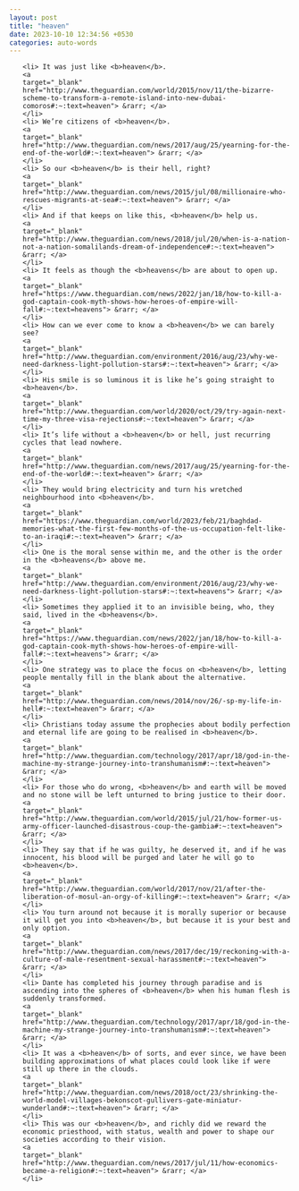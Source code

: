 ```yaml
---
layout: post
title: "heaven"
date: 2023-10-10 12:34:56 +0530
categories: auto-words
---
```

<ol>

    <li> It was just like <b>heaven</b>.
    <a 
    target="_blank" 
    href="http://www.theguardian.com/world/2015/nov/11/the-bizarre-scheme-to-transform-a-remote-island-into-new-dubai-comoros#:~:text=heaven"> &rarr; </a>
    </li>
    <li> We’re citizens of <b>heaven</b>.
    <a 
    target="_blank" 
    href="http://www.theguardian.com/news/2017/aug/25/yearning-for-the-end-of-the-world#:~:text=heaven"> &rarr; </a>
    </li>
    <li> So our <b>heaven</b> is their hell, right?
    <a 
    target="_blank" 
    href="http://www.theguardian.com/news/2015/jul/08/millionaire-who-rescues-migrants-at-sea#:~:text=heaven"> &rarr; </a>
    </li>
    <li> And if that keeps on like this, <b>heaven</b> help us.
    <a 
    target="_blank" 
    href="http://www.theguardian.com/news/2018/jul/20/when-is-a-nation-not-a-nation-somalilands-dream-of-independence#:~:text=heaven"> &rarr; </a>
    </li>
    <li> It feels as though the <b>heavens</b> are about to open up.
    <a 
    target="_blank" 
    href="https://www.theguardian.com/news/2022/jan/18/how-to-kill-a-god-captain-cook-myth-shows-how-heroes-of-empire-will-fall#:~:text=heavens"> &rarr; </a>
    </li>
    <li> How can we ever come to know a <b>heaven</b> we can barely see?
    <a 
    target="_blank" 
    href="http://www.theguardian.com/environment/2016/aug/23/why-we-need-darkness-light-pollution-stars#:~:text=heaven"> &rarr; </a>
    </li>
    <li> His smile is so luminous it is like he’s going straight to <b>heaven</b>.
    <a 
    target="_blank" 
    href="http://www.theguardian.com/world/2020/oct/29/try-again-next-time-my-three-visa-rejections#:~:text=heaven"> &rarr; </a>
    </li>
    <li> It’s life without a <b>heaven</b> or hell, just recurring cycles that lead nowhere.
    <a 
    target="_blank" 
    href="http://www.theguardian.com/news/2017/aug/25/yearning-for-the-end-of-the-world#:~:text=heaven"> &rarr; </a>
    </li>
    <li> They would bring electricity and turn his wretched neighbourhood into <b>heaven</b>.
    <a 
    target="_blank" 
    href="https://www.theguardian.com/world/2023/feb/21/baghdad-memories-what-the-first-few-months-of-the-us-occupation-felt-like-to-an-iraqi#:~:text=heaven"> &rarr; </a>
    </li>
    <li> One is the moral sense within me, and the other is the order in the <b>heavens</b> above me.
    <a 
    target="_blank" 
    href="http://www.theguardian.com/environment/2016/aug/23/why-we-need-darkness-light-pollution-stars#:~:text=heavens"> &rarr; </a>
    </li>
    <li> Sometimes they applied it to an invisible being, who, they said, lived in the <b>heavens</b>.
    <a 
    target="_blank" 
    href="https://www.theguardian.com/news/2022/jan/18/how-to-kill-a-god-captain-cook-myth-shows-how-heroes-of-empire-will-fall#:~:text=heavens"> &rarr; </a>
    </li>
    <li> One strategy was to place the focus on <b>heaven</b>, letting people mentally fill in the blank about the alternative.
    <a 
    target="_blank" 
    href="http://www.theguardian.com/news/2014/nov/26/-sp-my-life-in-hell#:~:text=heaven"> &rarr; </a>
    </li>
    <li> Christians today assume the prophecies about bodily perfection and eternal life are going to be realised in <b>heaven</b>.
    <a 
    target="_blank" 
    href="http://www.theguardian.com/technology/2017/apr/18/god-in-the-machine-my-strange-journey-into-transhumanism#:~:text=heaven"> &rarr; </a>
    </li>
    <li> For those who do wrong, <b>heaven</b> and earth will be moved and no stone will be left unturned to bring justice to their door.
    <a 
    target="_blank" 
    href="http://www.theguardian.com/world/2015/jul/21/how-former-us-army-officer-launched-disastrous-coup-the-gambia#:~:text=heaven"> &rarr; </a>
    </li>
    <li> They say that if he was guilty, he deserved it, and if he was innocent, his blood will be purged and later he will go to <b>heaven</b>.
    <a 
    target="_blank" 
    href="http://www.theguardian.com/world/2017/nov/21/after-the-liberation-of-mosul-an-orgy-of-killing#:~:text=heaven"> &rarr; </a>
    </li>
    <li> You turn around not because it is morally superior or because it will get you into <b>heaven</b>, but because it is your best and only option.
    <a 
    target="_blank" 
    href="http://www.theguardian.com/news/2017/dec/19/reckoning-with-a-culture-of-male-resentment-sexual-harassment#:~:text=heaven"> &rarr; </a>
    </li>
    <li> Dante has completed his journey through paradise and is ascending into the spheres of <b>heaven</b> when his human flesh is suddenly transformed.
    <a 
    target="_blank" 
    href="http://www.theguardian.com/technology/2017/apr/18/god-in-the-machine-my-strange-journey-into-transhumanism#:~:text=heaven"> &rarr; </a>
    </li>
    <li> It was a <b>heaven</b> of sorts, and ever since, we have been building approximations of what places could look like if were still up there in the clouds.
    <a 
    target="_blank" 
    href="http://www.theguardian.com/news/2018/oct/23/shrinking-the-world-model-villages-bekonscot-gullivers-gate-miniatur-wunderland#:~:text=heaven"> &rarr; </a>
    </li>
    <li> This was our <b>heaven</b>, and richly did we reward the economic priesthood, with status, wealth and power to shape our societies according to their vision.
    <a 
    target="_blank" 
    href="http://www.theguardian.com/news/2017/jul/11/how-economics-became-a-religion#:~:text=heaven"> &rarr; </a>
    </li>